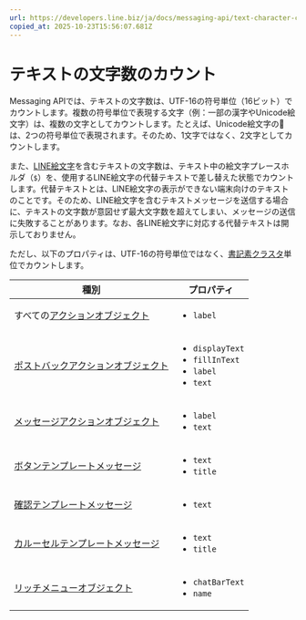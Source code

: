 ```yaml
---
url: https://developers.line.biz/ja/docs/messaging-api/text-character-count/
copied_at: 2025-10-23T15:56:07.681Z
---
```

# テキストの文字数のカウント

Messaging APIでは、テキストの文字数は、UTF-16の符号単位（16ビット）でカウントします。複数の符号単位で表現する文字（例：一部の漢字やUnicode絵文字）は、複数の文字としてカウントします。たとえば、Unicode絵文字の🍎は、2つの符号単位で表現されます。そのため、1文字ではなく、2文字としてカウントします。

また、[LINE絵文字](https://developers.line.biz/ja/docs/messaging-api/emoji-list/)を含むテキストの文字数は、テキスト中の絵文字プレースホルダ（`$`）を、使用するLINE絵文字の代替テキストで差し替えた状態でカウントします。代替テキストとは、LINE絵文字の表示ができない端末向けのテキストのことです。そのため、LINE絵文字を含むテキストメッセージを送信する場合に、テキストの文字数が意図せず最大文字数を超えてしまい、メッセージの送信に失敗することがあります。なお、各LINE絵文字に対応する代替テキストは開示しておりません。

ただし、以下のプロパティは、UTF-16の符号単位ではなく、[書記素クラスタ](https://unicode.org/reports/tr29/)単位でカウントします。

| 種別 | プロパティ |
| --- | --- |
| すべての[アクションオブジェクト](https://developers.line.biz/ja/reference/messaging-api/#action-objects) | <ul><!--[--><li><!--[--><code><!--[-->label<!--]--></code><!--]--></li><!--]--></ul> |
| [ポストバックアクションオブジェクト](https://developers.line.biz/ja/reference/messaging-api/#postback-action) | <ul><!--[--><li><!--[--><code><!--[-->displayText<!--]--></code><!--]--></li><li><!--[--><code><!--[-->fillInText<!--]--></code><!--]--></li><li><!--[--><code><!--[-->label<!--]--></code><!--]--></li><li><!--[--><code><!--[-->text<!--]--></code><!--]--></li><!--]--></ul> |
| [メッセージアクションオブジェクト](https://developers.line.biz/ja/reference/messaging-api/#message-action) | <ul><!--[--><li><!--[--><code><!--[-->label<!--]--></code><!--]--></li><li><!--[--><code><!--[-->text<!--]--></code><!--]--></li><!--]--></ul> |
| [ボタンテンプレートメッセージ](https://developers.line.biz/ja/reference/messaging-api/#buttons) | <ul><!--[--><li><!--[--><code><!--[-->text<!--]--></code><!--]--></li><li><!--[--><code><!--[-->title<!--]--></code><!--]--></li><!--]--></ul> |
| [確認テンプレートメッセージ](https://developers.line.biz/ja/reference/messaging-api/#confirm) | <ul><!--[--><li><!--[--><code><!--[-->text<!--]--></code><!--]--></li><!--]--></ul> |
| [カルーセルテンプレートメッセージ](https://developers.line.biz/ja/reference/messaging-api/#carousel) | <ul><!--[--><li><!--[--><code><!--[-->text<!--]--></code><!--]--></li><li><!--[--><code><!--[-->title<!--]--></code><!--]--></li><!--]--></ul> |
| [リッチメニューオブジェクト](https://developers.line.biz/ja/reference/messaging-api/#rich-menu-object) | <ul><!--[--><li><!--[--><code><!--[-->chatBarText<!--]--></code><!--]--></li><li><!--[--><code><!--[-->name<!--]--></code><!--]--></li><!--]--></ul> |